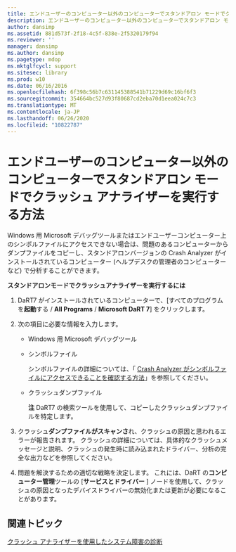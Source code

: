 ```yaml
---
title: エンドユーザーのコンピューター以外のコンピューターでスタンドアロン モードでクラッシュ アナライザーを実行する方法
description: エンドユーザーのコンピューター以外のコンピューターでスタンドアロン モードでクラッシュ アナライザーを実行する方法
author: dansimp
ms.assetid: 881d573f-2f18-4c5f-838e-2f5320179f94
ms.reviewer: ''
manager: dansimp
ms.author: dansimp
ms.pagetype: mdop
ms.mktglfcycl: support
ms.sitesec: library
ms.prod: w10
ms.date: 06/16/2016
ms.openlocfilehash: 6f398c56b7c631145388541b71229d69c16bf6f3
ms.sourcegitcommit: 354664bc527d93f80687cd2eba70d1eea024c7c3
ms.translationtype: MT
ms.contentlocale: ja-JP
ms.lasthandoff: 06/26/2020
ms.locfileid: "10822787"
---
```

# エンドユーザーのコンピューター以外のコンピューターでスタンドアロン モードでクラッシュ アナライザーを実行する方法


Windows 用 Microsoft デバッグツールまたはエンドユーザーコンピューター上のシンボルファイルにアクセスできない場合は、問題のあるコンピューターからダンプファイルをコピーし、スタンドアロンバージョンの Crash Analyzer がインストールされているコンピューター (ヘルプデスクの管理者のコンピューターなど) で分析することができます。

**スタンドアロンモードでクラッシュアナライザーを実行するには**

1.  DaRT7 がインストールされているコンピューターで、[すべてのプログラムを**起動**する  /  **All Programs**  /  **Microsoft DaRT 7**] をクリックします。

2.  次の項目に必要な情報を入力します。

    -   Windows 用 Microsoft デバッグツール

    -   シンボルファイル

        シンボルファイルの詳細については、「 [Crash Analyzer がシンボルファイルにアクセスできることを確認する方法](how-to-ensure-that-crash-analyzer-can-access-symbol-files-dart-7.md)」を参照してください。

    -   クラッシュダンプファイル

        **注** DaRT7 の検索ツールを使用して、コピーしたクラッシュダンプファイルを特定します。

         

3.  クラッシュ**ダンプファイルがスキャンさ**れ、クラッシュの原因と思われるエラーが報告されます。 クラッシュの詳細については、具体的なクラッシュメッセージと説明、クラッシュの発生時に読み込まれたドライバー、分析の完全な出力などを参照してください。

4.  問題を解決するための適切な戦略を決定します。 これには、DaRT の**コンピューター管理**ツールの [**サービスとドライバー** ] ノードを使用して、クラッシュの原因となったデバイスドライバーの無効化または更新が必要になることがあります。

## 関連トピック


[クラッシュ アナライザーを使用したシステム障害の診断](diagnosing-system-failures-with-crash-analyzer--dart-7.md)

 

 





